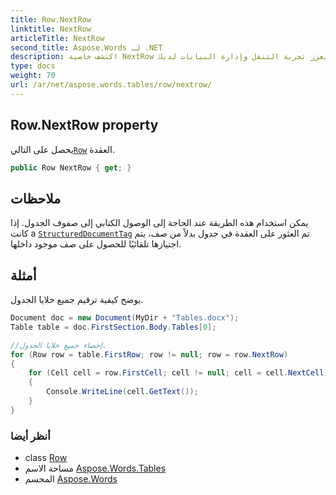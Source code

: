 ```yaml
---
title: Row.NextRow
linktitle: NextRow
articleTitle: NextRow
second_title: Aspose.Words لـ .NET
description: اكتشف خاصية NextRow للوصول بسهولة إلى عقدة الصف التالية، مما يعزز تجربة التنقل وإدارة البيانات لديك.
type: docs
weight: 70
url: /ar/net/aspose.words.tables/row/nextrow/
---
```

## Row.NextRow property

يحصل على التالي[`Row`](../) العقدة.

```csharp
public Row NextRow { get; }
```

## ملاحظات

يمكن استخدام هذه الطريقة عند الحاجة إلى الوصول الكتابي إلى صفوف الجدول. إذا كانت a [`StructuredDocumentTag`](../../../aspose.words.markup/structureddocumenttag/) تم العثور على العقدة في جدول بدلاً من صف، يتم اجتيازها تلقائيًا للحصول على صف موجود داخلها.

## أمثلة

يوضح كيفية ترقيم جميع خلايا الجدول.

```csharp
Document doc = new Document(MyDir + "Tables.docx");
Table table = doc.FirstSection.Body.Tables[0];

//إحصاء جميع خلايا الجدول.
for (Row row = table.FirstRow; row != null; row = row.NextRow)
{
    for (Cell cell = row.FirstCell; cell != null; cell = cell.NextCell)
    {
        Console.WriteLine(cell.GetText());
    }
}
```

### أنظر أيضا

* class [Row](../)
* مساحة الاسم [Aspose.Words.Tables](../../../aspose.words.tables/)
* المجسم [Aspose.Words](../../../)
